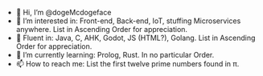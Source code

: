 - 👋 Hi, I’m @dogeMcdogeface
- 👀 I’m interested in: Front-end, Back-end, IoT, stuffing Microservices anywhere. List in Ascending Order for appreciation.
- 🌳 Fluent in: Java, C, AHK, Godot, JS (HTML?), Golang. List in Ascending Order for appreciation.
- 🌱 I’m currently learning: Prolog, Rust. In no particular Order.
- 📫 How to reach me: List the first twelve prime numbers found in π. 

<!---
dogeMcdogeface/dogeMcdogeface is a ✨ special ✨ repository because its `README.md` (this file) appears on your GitHub profile.
You can click the Preview link to take a look at your changes.
--->
